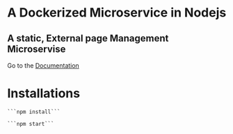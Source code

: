 #   A Dockerized Microservice in Nodejs
##  A static, External page Management Microservise

Go to the [Documentation](api/v1/docs/)
     
#       Installations
    ```npm install```

    ```npm start```
    